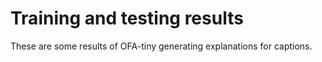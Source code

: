 # Training and testing results
These are some results of OFA-tiny generating explanations for captions.
